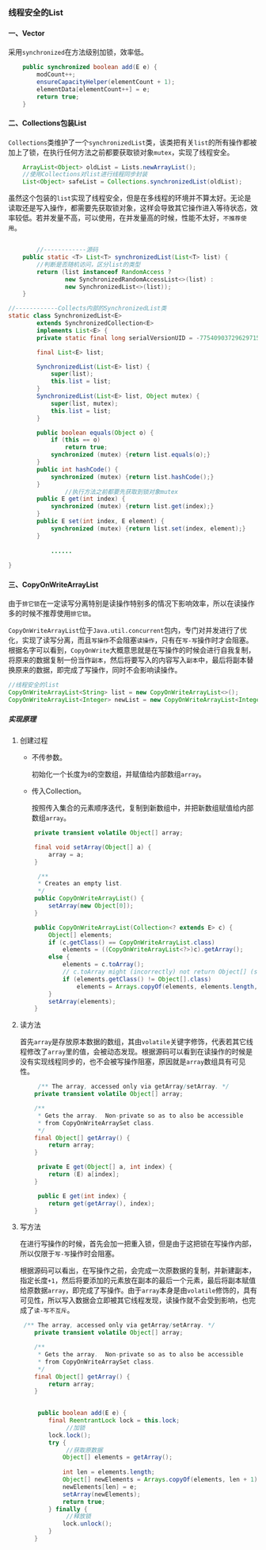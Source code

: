 ### 线程安全的List

#### 一、Vector

采用`synchronized`在方法级别加锁，效率低。

```java
    public synchronized boolean add(E e) {
        modCount++;
        ensureCapacityHelper(elementCount + 1);
        elementData[elementCount++] = e;
        return true;
    }
```



#### 二、Collections包装List

`Collections`类维护了一个`synchronizedList`类，该类把有关`list`的所有操作都被加上了锁，在执行任何方法之前都要获取锁对象`mutex`，实现了线程安全。

```java
    ArrayList<Object> oldList = Lists.newArrayList();
    //使用Collections对list进行线程同步封装
    List<Object> safeList = Collections.synchronizedList(oldList);
```

虽然这个包装的`list`实现了线程安全，但是在多线程的环境并不算太好。无论是读取还是写入操作，都需要先获取锁对象，这样会导致其它操作进入等待状态，效率较低。若并发量不高，可以使用，在并发量高的时候，性能不太好，`不推荐使用`。

```java

		//------------源码
    public static <T> List<T> synchronizedList(List<T> list) {
      	//判断是否随机访问，区分list的类型
        return (list instanceof RandomAccess ?
                new SynchronizedRandomAccessList<>(list) :
                new SynchronizedList<>(list));
    }

//------------Collects内部的SynchronizedList类
static class SynchronizedList<E>
        extends SynchronizedCollection<E>
        implements List<E> {
        private static final long serialVersionUID = -7754090372962971524L;

        final List<E> list;

        SynchronizedList(List<E> list) {
            super(list);
            this.list = list;
        }
        SynchronizedList(List<E> list, Object mutex) {
            super(list, mutex);
            this.list = list;
        }

        public boolean equals(Object o) {
            if (this == o)
                return true;
            synchronized (mutex) {return list.equals(o);}
        }
        public int hashCode() {
            synchronized (mutex) {return list.hashCode();}
        }
				//执行方法之前都要先获取到锁对象mutex
        public E get(int index) {
            synchronized (mutex) {return list.get(index);}
        }
        public E set(int index, E element) {
            synchronized (mutex) {return list.set(index, element);}
        }
  			
  			......
          
}
```



#### 三、CopyOnWriteArrayList

由于`排它锁`在一定读写分离特别是读操作特别多的情况下影响效率，所以在读操作多的时候不推荐使用`排它锁`。

`CopyOnWriteArrayList`位于`Java.util.concurrent`包内，专门对并发进行了优化，实现了读写分离，而且`写操作`不会阻塞`读操作`，只有在`写-写`操作时才会阻塞。根据名字可以看到，`CopyOnWrite`大概意思就是在写操作的时候会进行自我复制，将原来的数据复制一份当作`副本`，然后将要写入的内容写入`副本`中，最后将副本替换原来的数据，即完成了写操作，同时不会影响读操作。

```java
//线程安全的list
CopyOnWriteArrayList<String> list = new CopyOnWriteArrayList<>();
CopyOnWriteArrayList<Integer> newList = new CopyOnWriteArrayList<Integer>(oldList);
```

##### 实现原理

1. 创建过程

   - 不传参数。

     初始化一个长度为`0`的空数组，并赋值给内部数组`array`。

   - 传入Collection。

     按照传入集合的元素顺序迭代，复制到新数组中，并把新数组赋值给内部数组`array`。

   ```java
       private transient volatile Object[] array;
   
       final void setArray(Object[] a) {
           array = a;
       }
   
   		/**
        * Creates an empty list.
        */
       public CopyOnWriteArrayList() {
           setArray(new Object[0]);
       }
   
       public CopyOnWriteArrayList(Collection<? extends E> c) {
           Object[] elements;
           if (c.getClass() == CopyOnWriteArrayList.class)
               elements = ((CopyOnWriteArrayList<?>)c).getArray();
           else {
               elements = c.toArray();
               // c.toArray might (incorrectly) not return Object[] (see 6260652)
               if (elements.getClass() != Object[].class)
                   elements = Arrays.copyOf(elements, elements.length, Object[].class);
           }
           setArray(elements);
       }
   ```

   

2. 读方法

   首先`array`是存放原本数据的数组，其由`volatile`关键字修饰，代表若其它线程修改了`array`里的值，会被动态发现。根据源码可以看到在读操作的时候是没有实现线程同步的，也不会被写操作阻塞，原因就是`array`数组具有可见性。

   ```java
        /** The array, accessed only via getArray/setArray. */
       private transient volatile Object[] array;
   
       /**
        * Gets the array.  Non-private so as to also be accessible
        * from CopyOnWriteArraySet class.
        */
       final Object[] getArray() {
           return array;
       }   
   
   		private E get(Object[] a, int index) {
           return (E) a[index];
       }
   
   		public E get(int index) {
           return get(getArray(), index);
       }
   ```

   

3. 写方法

   在进行写操作的时候，首先会加一把重入锁，但是由于这把锁在写操作内部，所以仅限于`写-写`操作时会阻塞。

   根据源码可以看出，在写操作之前，会完成一次原数据的复制，并新建副本，指定长度`+1`，然后将要添加的元素放在副本的最后一个元素，最后将副本赋值给原数据`array`，即完成了写操作。由于`array`本身是由`volatile`修饰的，具有可见性，所以写入数据会立即被其它线程发现，读操作就不会受到影响，也完成了`读-写不互斥`。

   ```java
    /** The array, accessed only via getArray/setArray. */
       private transient volatile Object[] array;
   
       /**
        * Gets the array.  Non-private so as to also be accessible
        * from CopyOnWriteArraySet class.
        */
       final Object[] getArray() {
           return array;
       }   
   
     
   		public boolean add(E e) {
           final ReentrantLock lock = this.lock;
        		//加锁
           lock.lock();
           try {
             	//获取原数据
               Object[] elements = getArray();
            
               int len = elements.length;
               Object[] newElements = Arrays.copyOf(elements, len + 1);
               newElements[len] = e;
               setArray(newElements);
               return true;
           } finally {
             	//释放锁
               lock.unlock();
           }
       }
   ```

   